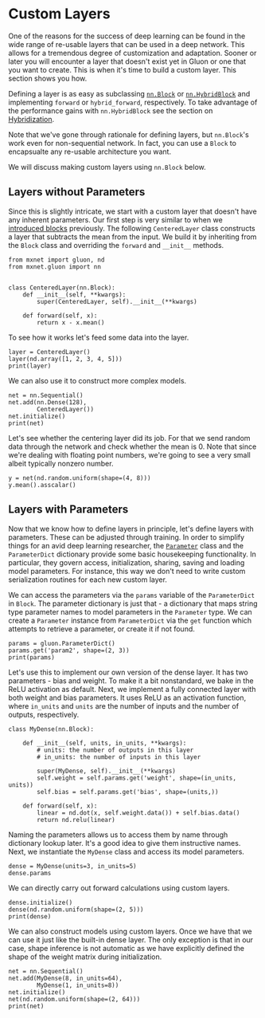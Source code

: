 # Custom Layers

<!-- adapted from diveintodeeplearning -->

One of the reasons for the success of deep learning can be found in the wide range of re-usable layers that can be used in a deep network. This allows for a tremendous degree of customization and adaptation. Sooner or later you will encounter a layer that doesn't exist yet in Gluon or one that you want to create. This is when it's time to build a custom layer. This section shows you how.

Defining a layer is as easy as subclassing [`nn.Block`](/api/gluon/mxnet.gluon.nn.Block.html#mxnet.gluon.nn.Block) or [`nn.HybridBlock`](/api/gluon/mxnet.gluon.nn.HybridBlock.html#mxnet.gluon.nn.HybridBlock) and implementing `forward` or `hybrid_forward`, respectively. To take advantage of the performance gains with `nn.HybridBlock` see the section on [Hybridization](hybridize.html). 

Note that we've gone through rationale for defining layers, but `nn.Block`'s work even for non-sequential network. In fact, you can use a `Block` to encapsualte any re-usable architecture you want.

We will discuss making custom layers using `nn.Block` below. 

## Layers without Parameters

Since this is slightly intricate, we start with a custom layer that doesn't have any inherent parameters. Our first step is very similar to when we [introduced blocks](nn.md) previously. The following `CenteredLayer` class constructs a layer that subtracts the mean from the input. We build it by inheriting from the `Block` class and overriding the `forward`  and `__init__` methods.

```{.python .input  n=1}
from mxnet import gluon, nd
from mxnet.gluon import nn


class CenteredLayer(nn.Block):
    def __init__(self, **kwargs):
        super(CenteredLayer, self).__init__(**kwargs)

    def forward(self, x):
        return x - x.mean()
```

To see how it works let's feed some data into the layer.

```{.python .input  n=2}
layer = CenteredLayer()
layer(nd.array([1, 2, 3, 4, 5]))
print(layer)
```

We can also use it to construct more complex models.

```{.python .input  n=3}
net = nn.Sequential()
net.add(nn.Dense(128), 
        CenteredLayer())
net.initialize()
print(net)
```

Let's see whether the centering layer did its job. For that we send random data through the network and check whether the mean is $0$. Note that since we're dealing with floating point numbers, we're going to see a very small albeit typically nonzero number.

```{.python .input  n=4}
y = net(nd.random.uniform(shape=(4, 8)))
y.mean().asscalar()
```

## Layers with Parameters

Now that we know how to define layers in principle, let's define layers with parameters. These can be adjusted through training. In order to simplify things for an avid deep learning researcher, the [`Parameter`](/api/gluon/mxnet.gluon.parameter.html) class and the `ParameterDict` dictionary provide some basic housekeeping functionality. In particular, they govern access, initialization, sharing, saving and loading model parameters. For instance, this way we don't need to write custom serialization routines for each new custom layer.

We can access the parameters via the `params` variable of the `ParameterDict` in `Block`. The parameter dictionary is just that - a dictionary that maps string type parameter names to model parameters in the `Parameter` type.  We can create a `Parameter` instance from `ParameterDict` via the `get` function which attempts to retrieve a parameter, or create it if not found.

```{.python .input  n=7}
params = gluon.ParameterDict()
params.get('param2', shape=(2, 3))
print(params)
```

Let's use this to implement our own version of the dense layer. It has two parameters - bias and weight. To make it a bit nonstandard, we bake in the ReLU activation as default. Next, we implement a fully connected layer with both weight and bias parameters.  It uses ReLU as an activation function, where `in_units` and `units` are the number of inputs and the number of outputs, respectively.

```{.python .input  n=19}
class MyDense(nn.Block):

    def __init__(self, units, in_units, **kwargs):
        # units: the number of outputs in this layer
        # in_units: the number of inputs in this layer

        super(MyDense, self).__init__(**kwargs)
        self.weight = self.params.get('weight', shape=(in_units, units))
        self.bias = self.params.get('bias', shape=(units,))

    def forward(self, x):
        linear = nd.dot(x, self.weight.data()) + self.bias.data()
        return nd.relu(linear)
```

Naming the parameters allows us to access them by name through dictionary lookup later. It's a good idea to give them instructive names. Next, we instantiate the `MyDense` class and access its model parameters.

```{.python .input}
dense = MyDense(units=3, in_units=5)
dense.params
```

We can directly carry out forward calculations using custom layers.

```{.python .input  n=20}
dense.initialize()
dense(nd.random.uniform(shape=(2, 5)))
print(dense)
```

We can also construct models using custom layers. Once we have that we can use it just like the built-in dense layer. The only exception is that in our case, shape inference is not automatic as we have explicitly defined the shape of the weight matrix during initialization.

```{.python .input  n=19}
net = nn.Sequential()
net.add(MyDense(8, in_units=64),
        MyDense(1, in_units=8))
net.initialize()
net(nd.random.uniform(shape=(2, 64)))
print(net)
```

